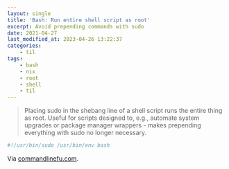 ```yaml
---
layout: single
title: 'Bash: Run entire shell script as root'
excerpt: Avoid prepending commands with sudo
date: 2021-04-27
last_modified_at: 2023-04-26 13:22:37
categories:
    - til
tags:
    - bash
    - nix
    - root
    - shell
    - til
---
```


> Placing sudo in the shebang line of a shell script runs the entire thing as root.
> Useful for scripts designed to, e.g., automate system upgrades or package manager wrappers -
> makes prepending everything with sudo no longer necessary.

```bash
#!/usr/bin/sudo /usr/bin/env bash
```

Via [commandlinefu.com](https://www.commandlinefu.com/commands/view/25273/run-entire-shell-script-as-root).
